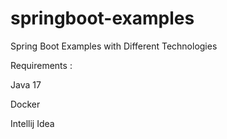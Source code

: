 # springboot-examples
Spring Boot Examples with Different Technologies



Requirements :

Java 17

Docker

Intellij Idea
